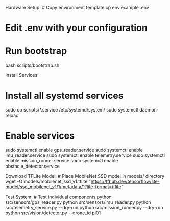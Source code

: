 Hardware Setup:
       # Copy environment template
   cp env.example .env
   # Edit .env with your configuration
   
   # Run bootstrap
   bash scripts/bootstrap.sh

Install Services:
   # Install all systemd services
   sudo cp scripts/*.service /etc/systemd/system/
   sudo systemctl daemon-reload
   
   # Enable services
   sudo systemctl enable gps_reader.service
   sudo systemctl enable imu_reader.service
   sudo systemctl enable telemetry.service
   sudo systemctl enable mission_runner.service
   sudo systemctl enable obstacle_detector.service   

Download TFLite Model:
       # Place MobileNet SSD model in models/ directory
   wget -O models/mobilenet_ssd_v1.tflite "https://tfhub.dev/tensorflow/lite-model/ssd_mobilenet_v1/1/metadata/1?lite-format=tflite"

Test System:
      # Test individual components
   python src/sensors/gps_reader.py
   python src/sensors/imu_reader.py
   python src/telemetry_service.py --dry-run
   python src/mission_runner.py --dry-run
   python src/vision/detector.py --drone_id pi01